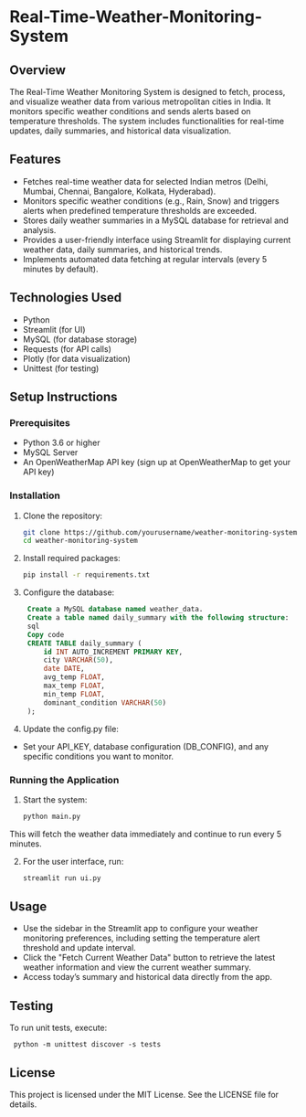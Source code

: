 # Real-Time-Weather-Monitoring-System

## Overview
The Real-Time Weather Monitoring System is designed to fetch, process, and visualize weather data from various metropolitan cities in India. It monitors specific weather conditions and sends alerts based on temperature thresholds. The system includes functionalities for real-time updates, daily summaries, and historical data visualization.

## Features
- Fetches real-time weather data for selected Indian metros (Delhi, Mumbai, Chennai, Bangalore, Kolkata, Hyderabad).
- Monitors specific weather conditions (e.g., Rain, Snow) and triggers alerts when predefined temperature thresholds are exceeded.
- Stores daily weather summaries in a MySQL database for retrieval and analysis.
- Provides a user-friendly interface using Streamlit for displaying current weather data, daily summaries, and historical trends.
- Implements automated data fetching at regular intervals (every 5 minutes by default).

## Technologies Used
- Python
- Streamlit (for UI)
- MySQL (for database storage)
- Requests (for API calls)
- Plotly (for data visualization)
- Unittest (for testing)

## Setup Instructions

### Prerequisites
- Python 3.6 or higher
- MySQL Server
- An OpenWeatherMap API key (sign up at OpenWeatherMap to get your API key)

### Installation
1. Clone the repository:
   
     ```bash
     git clone https://github.com/yourusername/weather-monitoring-system.git
     cd weather-monitoring-system

2. Install required packages:

    ```bash
    pip install -r requirements.txt

3. Configure the database:
   
   ```sql
    Create a MySQL database named weather_data.
    Create a table named daily_summary with the following structure:
    sql
    Copy code
    CREATE TABLE daily_summary (
        id INT AUTO_INCREMENT PRIMARY KEY,
        city VARCHAR(50),
        date DATE,
        avg_temp FLOAT,
        max_temp FLOAT,
        min_temp FLOAT,
        dominant_condition VARCHAR(50)
    );
   
4. Update the config.py file:
- Set your API_KEY, database configuration (DB_CONFIG), and any specific conditions you want to monitor.

### Running the Application
1. Start the system:

    ```bash
    python main.py

This will fetch the weather data immediately and continue to run every 5 minutes.

2. For the user interface, run:

    ```bash
    streamlit run ui.py

## Usage
- Use the sidebar in the Streamlit app to configure your weather monitoring preferences, including setting the temperature alert threshold and update interval.
- Click the "Fetch Current Weather Data" button to retrieve the latest weather information and view the current weather summary.
- Access today’s summary and historical data directly from the app.
  
## Testing
To run unit tests, execute:

     python -m unittest discover -s tests
  
## License
This project is licensed under the MIT License. See the LICENSE file for details.

